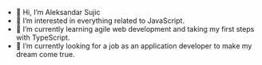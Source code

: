 - 👋 Hi, I’m Aleksandar Sujic
- 👀 I’m interested in everything related to JavaScript. 
- 🌱 I’m currently learning agile web development and taking my first steps with TypeScript.
- 💞️ I’m currently looking for a job as an application developer to make my dream come true.

<!---
0aleksandar0/0aleksandar0 is a ✨ special ✨ repository because its `README.md` (this file) appears on your GitHub profile.
You can click the Preview link to take a look at your changes.
--->
